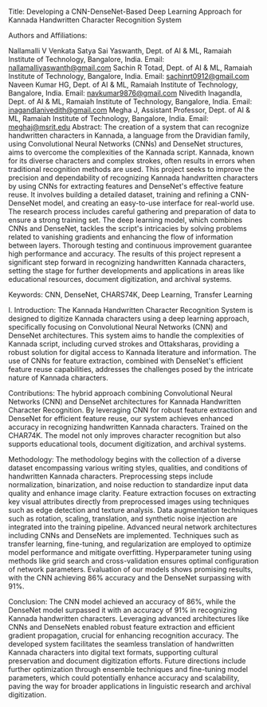 
Title: Developing a CNN-DenseNet-Based Deep Learning Approach for Kannada Handwritten Character Recognition System

Authors and Affiliations:

Nallamalli V Venkata Satya Sai Yaswanth, Dept. of AI & ML, Ramaiah Institute of Technology, Bangalore, India. Email: nallamalliyaswanth@gmail.com Sachin R Totad, Dept. of AI & ML, Ramaiah Institute of Technology, Bangalore, India. Email: sachinrt0912@gmail.com Naveen Kumar HG, Dept. of AI & ML, Ramaiah Institute of Technology, Bangalore, India. Email: navkumar9876@gmail.com Nivedith Inagandla, Dept. of AI & ML, Ramaiah Institute of Technology, Bangalore, India. Email: inagandlanivedith@gmail.com  Megha J, Assistant Professor, Dept. of AI & ML, Ramaiah Institute of Technology, Bangalore, India. Email: meghaj@msrit.edu Abstract: The creation of a system that can recognize handwritten characters in Kannada, a language from the Dravidian family, using Convolutional Neural Networks (CNNs) and DenseNet structures, aims to overcome the complexities of the Kannada script. Kannada, known for its diverse characters and complex strokes, often results in errors when traditional recognition methods are used. This project seeks to improve the precision and dependability of recognizing Kannada handwritten characters by using CNNs for extracting features and DenseNet's effective feature reuse. It involves building a detailed dataset, training and refining a CNN-DenseNet model, and creating an easy-to-use interface for real-world use. The research process includes careful gathering and preparation of data to ensure a strong training set. The deep learning model, which combines CNNs and DenseNet, tackles the script's intricacies by solving problems related to vanishing gradients and enhancing the flow of information between layers. Thorough testing and continuous improvement guarantee high performance and accuracy. The results of this project represent a significant step forward in recognizing handwritten Kannada characters, setting the stage for further developments and applications in areas like educational resources, document digitization, and archival systems.

Keywords: CNN, DenseNet, CHARS74K, Deep Learning, Transfer Learning

I. Introduction: The Kannada Handwritten Character Recognition System is designed to digitize Kannada characters using a deep learning approach, specifically focusing on Convolutional Neural Networks (CNN) and DenseNet architectures. This system aims to handle the complexities of Kannada script, including curved strokes and Ottaksharas, providing a robust solution for digital access to Kannada literature and information. The use of CNNs for feature extraction, combined with DenseNet's efficient feature reuse capabilities, addresses the challenges posed by the intricate nature of Kannada characters.

Contributions: The hybrid approach combining Convolutional Neural Networks (CNN) and DenseNet architectures for Kannada Handwritten Character Recognition. By leveraging CNN for robust feature extraction and DenseNet for efficient feature reuse, our system achieves enhanced accuracy in recognizing handwritten Kannada characters. Trained on the CHAR74K. The model not only improves character recognition but also supports educational tools, document digitization, and archival systems.

Methodology: The methodology begins with the collection of a diverse dataset encompassing various writing styles, qualities, and conditions of handwritten Kannada characters. Preprocessing steps include normalization, binarization, and noise reduction to standardize input data quality and enhance image clarity. Feature extraction focuses on extracting key visual attributes directly from preprocessed images using techniques such as edge detection and texture analysis. Data augmentation techniques such as rotation, scaling, translation, and synthetic noise injection are integrated into the training pipeline. Advanced neural network architectures including CNNs and DenseNets are implemented. Techniques such as transfer learning, fine-tuning, and regularization are employed to optimize model performance and mitigate overfitting. Hyperparameter tuning using methods like grid search and cross-validation ensures optimal configuration of network parameters. Evaluation of our models shows promising results, with the CNN achieving 86% accuracy and the DenseNet surpassing with 91%.

Conclusion: The CNN model achieved an accuracy of 86%, while the DenseNet model surpassed it with an accuracy of 91% in recognizing Kannada handwritten characters. Leveraging advanced architectures like CNNs and DenseNets enabled robust feature extraction and efficient gradient propagation, crucial for enhancing recognition accuracy. The developed system facilitates the seamless translation of handwritten Kannada characters into digital text formats, supporting cultural preservation and document digitization efforts. Future directions include further optimization through ensemble techniques and fine-tuning model parameters, which could potentially enhance accuracy and scalability, paving the way for broader applications in linguistic research and archival digitization.
